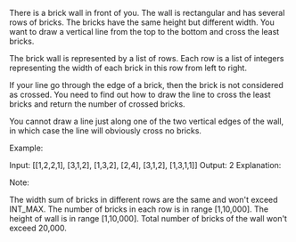 There is a brick wall in front of you. The wall is rectangular and has several rows of bricks. The bricks have the same height but different width. You want to draw a vertical line from the top to the bottom and cross the least bricks. 


The brick wall is represented by a list of rows. Each row is a list of integers representing the width of each brick in this row from left to right. 


If your line go through the edge of a brick, then the brick is not considered as crossed. You need to find out how to draw the line to cross the least bricks and return the number of crossed bricks. 

You cannot draw a line just along one of the two vertical edges of the wall, in which case the line will obviously cross no bricks. 

Example:

Input: 
[[1,2,2,1],
 [3,1,2],
 [1,3,2],
 [2,4],
 [3,1,2],
 [1,3,1,1]]
Output: 2
Explanation: 




Note:

The width sum of bricks in different rows are the same and won't exceed INT_MAX.
The number of bricks in each row is in range [1,10,000]. The height of wall is in range [1,10,000]. Total number of bricks of the wall won't exceed 20,000. 

